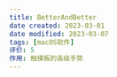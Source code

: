 ```yaml
---
title: BetterAndBetter
date created: 2023-03-01
date modified: 2023-03-07
tags: [macOS软件]
评价: 5
作用: 触摸板的高级手势
---
```

